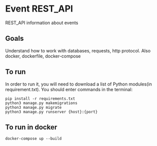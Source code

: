 # Event REST_API
REST_API information about events

## Goals
Understand how to work with databases, requests, http protocol. Also docker, dockerfile, docker-compose

## To run
In order to run it, you will need to download a list of Python modules(in requirement.txt). You should enter commands in the terminal:

    pip install -r requirements.txt
    python3 manage.py makemigrations
    python3 manage.py migrate
    python3 manage.py runserver {host}:{port}

## To run in docker
    docker-compose up --build
